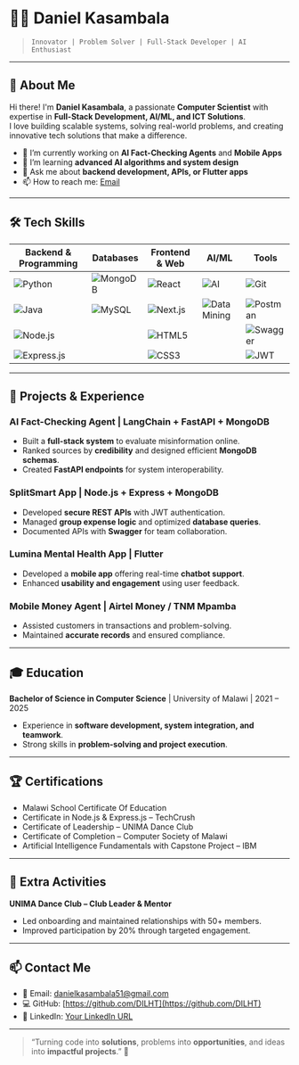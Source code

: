 # 👨‍💻 Daniel Kasambala

> `Innovator | Problem Solver | Full-Stack Developer | AI Enthusiast`

---

## 🌟 About Me

Hi there! I'm **Daniel Kasambala**, a passionate **Computer Scientist** with expertise in **Full-Stack Development, AI/ML, and ICT Solutions**.  
I love building scalable systems, solving real-world problems, and creating innovative tech solutions that make a difference.  

- 🔭 I’m currently working on **AI Fact-Checking Agents** and **Mobile Apps**  
- 🌱 I’m learning **advanced AI algorithms and system design**  
- 💬 Ask me about **backend development, APIs, or Flutter apps**  
- 📫 How to reach me: [Email](mailto:danielkasambala51@gmail.com)  

---

## 🛠 Tech Skills

| Backend & Programming | Databases | Frontend & Web | AI/ML | Tools |
|----------------------|-----------|----------------|-------|-------|
| ![Python](https://skillsicons.dev/icons/python.svg) | ![MongoDB](https://skillsicons.dev/icons/mongodb.svg) | ![React](https://skillsicons.dev/icons/react.svg) | ![AI](https://skillsicons.dev/icons/artificial-intelligence.svg) | ![Git](https://skillsicons.dev/icons/git.svg) |
| ![Java](https://skillsicons.dev/icons/java.svg) | ![MySQL](https://skillsicons.dev/icons/mysql.svg) | ![Next.js](https://skillsicons.dev/icons/nextjs.svg) | ![Data Mining](https://skillsicons.dev/icons/data-mining.svg) | ![Postman](https://skillsicons.dev/icons/postman.svg) |
| ![Node.js](https://skillsicons.dev/icons/nodejs.svg) | | ![HTML5](https://skillsicons.dev/icons/html5.svg) | | ![Swagger](https://skillsicons.dev/icons/swagger.svg) |
| ![Express.js](https://skillsicons.dev/icons/express.svg) | | ![CSS3](https://skillsicons.dev/icons/css3.svg) | | ![JWT](https://skillsicons.dev/icons/jwt.svg) |

---

## 📂 Projects & Experience

### AI Fact-Checking Agent | LangChain + FastAPI + MongoDB
- Built a **full-stack system** to evaluate misinformation online.
- Ranked sources by **credibility** and designed efficient **MongoDB schemas**.
- Created **FastAPI endpoints** for system interoperability.

### SplitSmart App | Node.js + Express + MongoDB
- Developed **secure REST APIs** with JWT authentication.
- Managed **group expense logic** and optimized **database queries**.
- Documented APIs with **Swagger** for team collaboration.

### Lumina Mental Health App | Flutter
- Developed a **mobile app** offering real-time **chatbot support**.
- Enhanced **usability and engagement** using user feedback.

### Mobile Money Agent | Airtel Money / TNM Mpamba
- Assisted customers in transactions and problem-solving.
- Maintained **accurate records** and ensured compliance.

---

## 🎓 Education

**Bachelor of Science in Computer Science** | University of Malawi | 2021 – 2025  
- Experience in **software development, system integration, and teamwork**.
- Strong skills in **problem-solving and project execution**.

---

## 🏆 Certifications

- Malawi School Certificate Of Education  
- Certificate in Node.js & Express.js – TechCrush  
- Certificate of Leadership – UNIMA Dance Club  
- Certificate of Completion – Computer Society of Malawi  
- Artificial Intelligence Fundamentals with Capstone Project – IBM  

---

## 💃 Extra Activities

**UNIMA Dance Club – Club Leader & Mentor**  
- Led onboarding and maintained relationships with 50+ members.  
- Improved participation by 20% through targeted engagement.  

---

## 📫 Contact Me

- 📧 Email: [danielkasambala51@gmail.com](mailto:danielkasambala51@gmail.com)  
- 💻 GitHub: [https://github.com/DILHT](https://github.com/DILHT)  
- 🔗 LinkedIn: [Your LinkedIn URL](https://linkedin.com/)  

---

> “Turning code into **solutions**, problems into **opportunities**, and ideas into **impactful projects**.” 🚀

